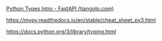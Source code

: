 
[Python Types Intro - FastAPI (tiangolo.com)](https://fastapi.tiangolo.com/python-types/)

https://mypy.readthedocs.io/en/stable/cheat_sheet_py3.html

https://docs.python.org/3/library/typing.html
